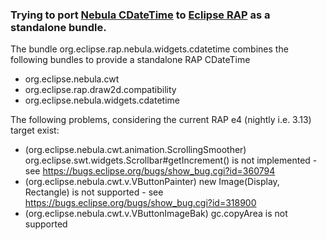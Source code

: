 ### Trying to port [Nebula CDateTime](https://www.eclipse.org/nebula/widgets/cdatetime/cdatetime.php) to [Eclipse RAP](https://www.eclipse.org/rap/) as a standalone bundle.

The bundle org.eclipse.rap.nebula.widgets.cdatetime combines the following bundles to provide a standalone RAP CDateTime

* org.eclipse.nebula.cwt
* org.eclipse.rap.draw2d.compatibility
* org.eclipse.nebula.widgets.cdatetime

The following problems, considering the current RAP e4 (nightly i.e. 3.13) target exist:

* (org.eclipse.nebula.cwt.animation.ScrollingSmoother) org.eclipse.swt.widgets.Scrollbar#getIncrement() is not implemented - see https://bugs.eclipse.org/bugs/show_bug.cgi?id=360794
* (org.eclipse.nebula.cwt.v.VButtonPainter) new Image(Display, Rectangle) is not supported - see https://bugs.eclipse.org/bugs/show_bug.cgi?id=318900
* (org.eclipse.nebula.cwt.v.VButtonImageBak) gc.copyArea is not supported
